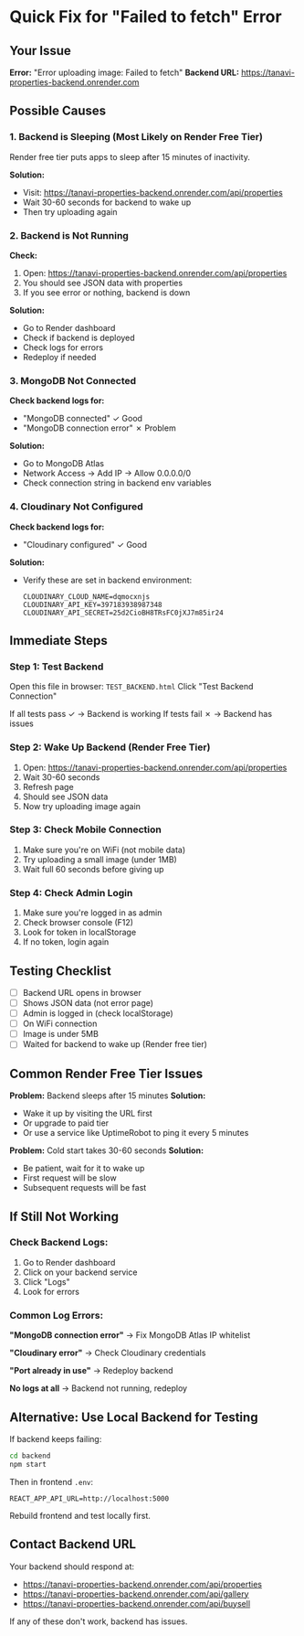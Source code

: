# Quick Fix for "Failed to fetch" Error

## Your Issue
**Error:** "Error uploading image: Failed to fetch"
**Backend URL:** https://tanavi-properties-backend.onrender.com

## Possible Causes

### 1. Backend is Sleeping (Most Likely on Render Free Tier)
Render free tier puts apps to sleep after 15 minutes of inactivity.

**Solution:**
- Visit: https://tanavi-properties-backend.onrender.com/api/properties
- Wait 30-60 seconds for backend to wake up
- Then try uploading again

### 2. Backend is Not Running
**Check:**
1. Open: https://tanavi-properties-backend.onrender.com/api/properties
2. You should see JSON data with properties
3. If you see error or nothing, backend is down

**Solution:**
- Go to Render dashboard
- Check if backend is deployed
- Check logs for errors
- Redeploy if needed

### 3. MongoDB Not Connected
**Check backend logs for:**
- "MongoDB connected" ✓ Good
- "MongoDB connection error" ✗ Problem

**Solution:**
- Go to MongoDB Atlas
- Network Access → Add IP → Allow 0.0.0.0/0
- Check connection string in backend env variables

### 4. Cloudinary Not Configured
**Check backend logs for:**
- "Cloudinary configured" ✓ Good

**Solution:**
- Verify these are set in backend environment:
  ```
  CLOUDINARY_CLOUD_NAME=dqmocxnjs
  CLOUDINARY_API_KEY=397183938987348
  CLOUDINARY_API_SECRET=25d2CioBH8TRsFC0jXJ7m85ir24
  ```

## Immediate Steps

### Step 1: Test Backend
Open this file in browser: `TEST_BACKEND.html`
Click "Test Backend Connection"

If all tests pass ✓ → Backend is working
If tests fail ✗ → Backend has issues

### Step 2: Wake Up Backend (Render Free Tier)
1. Open: https://tanavi-properties-backend.onrender.com/api/properties
2. Wait 30-60 seconds
3. Refresh page
4. Should see JSON data
5. Now try uploading image again

### Step 3: Check Mobile Connection
1. Make sure you're on WiFi (not mobile data)
2. Try uploading a small image (under 1MB)
3. Wait full 60 seconds before giving up

### Step 4: Check Admin Login
1. Make sure you're logged in as admin
2. Check browser console (F12)
3. Look for token in localStorage
4. If no token, login again

## Testing Checklist

- [ ] Backend URL opens in browser
- [ ] Shows JSON data (not error page)
- [ ] Admin is logged in (check localStorage)
- [ ] On WiFi connection
- [ ] Image is under 5MB
- [ ] Waited for backend to wake up (Render free tier)

## Common Render Free Tier Issues

**Problem:** Backend sleeps after 15 minutes
**Solution:** 
- Wake it up by visiting the URL first
- Or upgrade to paid tier
- Or use a service like UptimeRobot to ping it every 5 minutes

**Problem:** Cold start takes 30-60 seconds
**Solution:**
- Be patient, wait for it to wake up
- First request will be slow
- Subsequent requests will be fast

## If Still Not Working

### Check Backend Logs:
1. Go to Render dashboard
2. Click on your backend service
3. Click "Logs"
4. Look for errors

### Common Log Errors:

**"MongoDB connection error"**
→ Fix MongoDB Atlas IP whitelist

**"Cloudinary error"**
→ Check Cloudinary credentials

**"Port already in use"**
→ Redeploy backend

**No logs at all**
→ Backend not running, redeploy

## Alternative: Use Local Backend for Testing

If backend keeps failing:

```bash
cd backend
npm start
```

Then in frontend `.env`:
```
REACT_APP_API_URL=http://localhost:5000
```

Rebuild frontend and test locally first.

## Contact Backend URL

Your backend should respond at:
- https://tanavi-properties-backend.onrender.com/api/properties
- https://tanavi-properties-backend.onrender.com/api/gallery
- https://tanavi-properties-backend.onrender.com/api/buysell

If any of these don't work, backend has issues.
